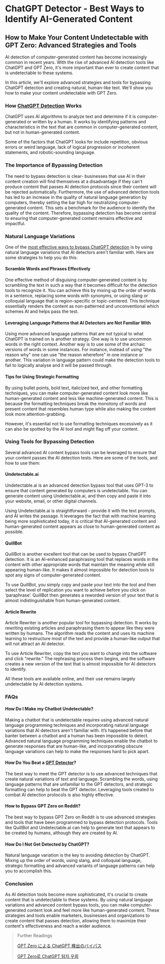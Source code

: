 # ChatGPT Detector - Best Ways to Identify AI-Generated Content

## How to Make Your Content Undetectable with GPT Zero: Advanced Strategies and Tools

AI detection of computer-generated content has become increasingly common in recent years. With the rise of advanced AI detection tools like ChatGPT and GPT Zero, it's more important than ever to create content that is undetectable to these systems.

In this article, we'll explore advanced strategies and tools for bypassing ChatGPT detection and creating natural, human-like text. We'll show you how to make your content undetectable with GPT Zero.

### How [ChatGPT Detection](https://online-data-science-adeojo.vercel.app/chatgpt-detector-best-ways-to-identify-ai-generated-content) Works

ChatGPT uses AI algorithms to analyze text and determine if it is computer-generated or written by a human. It works by identifying patterns and characteristics in the text that are common in computer-generated content, but not in human-generated content.

Some of the factors that ChatGPT looks for include repetition, obvious errors or weird language, lack of logical progression or incoherent statements, and robotic-sounding language.

### The Importance of Bypassing Detection

The need to bypass detection is clear- businesses that use AI in their content creation will find themselves at a disadvantage if they can't produce content that passes AI detection protocols since their content will be rejected automatically. Furthermore, the use of advanced detection tools has led to an increase in the quality of natural language generation by computers, thereby setting the bar high for neutralizing computer-generated content. This sets a benchmark for the audience to identify the quality of the content. Therefore, bypassing detection has become central to ensuring that computer-generated content remains effective and impactful.

### Natural Language Variations

One of the [most effective ways to bypass ChatGPT detection](https://docs.kanaries.net/articles/bypass-chatgpt-detection) is by using natural language variations that AI detectors aren't familiar with. Here are some strategies to help you do this:

#### Scramble Words and Phrases Effectively

One effective method of disguising computer-generated content is by scrambling the text in such a way that it becomes difficult for the detection tools to recognize it. You can achieve this by mixing up the order of words in a sentence, replacing some words with synonyms, or using slang or colloquial language that is region-specific or topic-centered. This technique essentially renders the content as non-patterned and unconventional which schemes AI and helps pass the test.

#### Leveraging Language Patterns that AI Detectors are Not Familiar With

Using more advanced language patterns that are not typical to what ChatGPT is trained on is another strategy. One way is to use uncommon words in the right context. Another way is to use some of the archaic versions of words in some instances. For instance, instead of using "the reason why" one can use "the reason wherefore" in one instance or another. This variation in language pattern could make the detection tools to fail to logically analyse and it will be passed through.

#### Tips for Using Strategic Formatting

By using bullet points, bold text, italicized text, and other formatting techniques, you can make computer-generated content look more like human-generated content and less like machine-generated content. This is because the formatting techniques break the monotony of words and present content that resembles human type while also making the content look more attention-grabbing.

However, it's essential not to use formatting techniques excessively as it can also be spotted by the AI tool and might flag off your content.

### Using Tools for Bypassing Detection

Several advanced AI content bypass tools can be leveraged to ensure that your content passes the AI detection tests. Here are some of the tools, and how to use them:

#### Undetectable.ai

Undetectable.ai is an advanced detection bypass tool that uses GPT-3 to ensure that content generated by computers is undetectable. You can generate content using Undetectable.ai, and then copy and paste it into your website, email, or other digital channels.

Using Undetectable.ai is straightforward - provide it with the text prompts, and AI writes the passage. It leverages the fact that with machine learning being more sophisticated today, it is critical that AI-generated content and human-generated content appears as close to human-generated content as possible.

#### QuillBot

QuillBot is another excellent tool that can be used to bypass ChatGPT detection. It is an AI-enhanced paraphrasing tool that replaces words in the content with other appropriate words that maintain the meaning while still appearing human-like. It makes it almost impossible for detection tools to spot any signs of computer-generated content.

To use QuillBot, you simply copy and paste your text into the tool and then select the level of replication you want to achieve before you click on ‘paraphrase’. QuillBot then generates a reworded version of your text that is almost indistinguishable from human-generated content.

#### Article Rewrite

Article Rewriter is another popular tool for bypassing detection. It works by rewriting existing articles and paraphrasing them to appear like they were written by humans. The algorithm reads the content and uses its machine learning to restructure most of the text and provide a human-like output that will not attract an AI detector.

To use Article Rewriter, copy the text you want to change into the software and click “rewrite.” The rephrasing process then begins, and the software creates a new version of the text that is almost impossible for AI detectors to identify.

All these tools are available online, and their use remains largely undetectable by AI detection systems.

### FAQs

#### How Do I Make my Chatbot Undetectable?

Making a chatbot that is undetectable requires using advanced natural language programming techniques and incorporating natural language variations that AI detectors aren't familiar with. It’s happened before that banter between a chatbot and a human has been impossible to detect. Advanced natural language programming techniques enable the chatbot to generate responses that are human-like, and incorporating obscure language variations can help to make the responses hard to pick apart.

#### How Do You Beat a [GPT Detector](https://sites.google.com/view/data-science-notes-jack/chatgpt-detector)?

The best way to meet the GPT detector is to use advanced techniques that create natural variations of text and language. Scrambling the words, using language patterns that are unfamiliar to the GPT detectors, and strategic formatting can help to beat the GPT detector. Leveraging tools created to combat AI detection protocols is also highly effective.

#### How to Bypass GPT Zero on Reddit?

The best way to bypass GPT Zero on Reddit is to use advanced strategies and tools that have been programmed to bypass detection protocols. Tools like QuillBot and Undetectable.ai can help to generate text that appears to be created by humans, although they are created by AI.

#### How Do I Not Get Detected by ChatGPT?

Natural language variation is the key to avoiding detection by ChatGPT. Mixing up the order of words, using slang, and colloquial language, strategic formatting and advanced variants of language patterns can help you to accomplish this.

### Conclusion

As AI detection tools become more sophisticated, it's crucial to create content that is undetectable to these systems. By using natural language variations and advanced content bypass tools, you can make computer-generated content look and feel more like human-generated content. These strategies and tools enable marketers, businesses and organizations to create content that passes detection, allowing them to maximize their content's effectiveness and reach a wider audience.

> Further Readings
>
> [GPT Zero による ChatGPT 検出のバイパス](https://docs.kanaries.net/ja/articles/bypass-chatgpt-detection)
>
> [GPT Zero로 ChatGPT 탐지 우회](https://docs.kanaries.net/ko/articles/bypass-chatgpt-detection)
